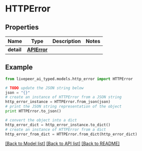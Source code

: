 # HTTPError


## Properties
Name | Type | Description | Notes
------------ | ------------- | ------------- | -------------
**detail** | [**APIError**](APIError.md) |  | 

## Example

```python
from livepeer_ai_typed.models.http_error import HTTPError

# TODO update the JSON string below
json = "{}"
# create an instance of HTTPError from a JSON string
http_error_instance = HTTPError.from_json(json)
# print the JSON string representation of the object
print HTTPError.to_json()

# convert the object into a dict
http_error_dict = http_error_instance.to_dict()
# create an instance of HTTPError from a dict
http_error_from_dict = HTTPError.from_dict(http_error_dict)
```
[[Back to Model list]](../README.md#documentation-for-models) [[Back to API list]](../README.md#documentation-for-api-endpoints) [[Back to README]](../README.md)


